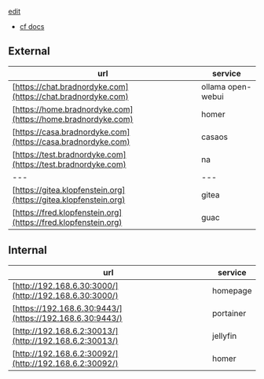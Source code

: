 [edit](https://github.com/2cld/cf/edit/master/README.md)

- [cf docs](./docs/)

## External

| url | service |
|---|---|
| [https://chat.bradnordyke.com](https://chat.bradnordyke.com) | ollama open-webui |
| [https://home.bradnordyke.com](https://home.bradnordyke.com) | homer |
| [https://casa.bradnordyke.com](https://casa.bradnordyke.com) | casaos |
| [https://test.bradnordyke.com](https://test.bradnordyke.com) | na |
|---|---|
| [https://gitea.klopfenstein.org](https://gitea.klopfenstein.org) | gitea |
| [https://fred.klopfenstein.org](https://fred.klopfenstein.org) | guac |

## Internal

| url | service |
|---|---|
| [http://192.168.6.30:3000/](http://192.168.6.30:3000/) | homepage |
| [https://192.168.6.30:9443/](https://192.168.6.30:9443/) | portainer |
| [http://192.168.6.2:30013/](http://192.168.6.2:30013/) | jellyfin |
| [http://192.168.6.2:30092/](http://192.168.6.2:30092/) | homer |


